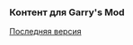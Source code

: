 ### Контент для Garry's Mod
[Последняя версия](https://github.com/REALalphas/gmod-css/releases/latest)
